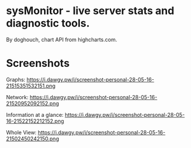 # sysMonitor - live server stats and diagnostic tools.
By doghouch, chart API from highcharts.com.

# Screenshots
Graphs:
https://i.dawgy.pw/i/screenshot-personal-28-05-16-21515351532151.png

Network:
https://i.dawgy.pw/i/screenshot-personal-28-05-16-21520952092152.png

Information at a glance:
https://i.dawgy.pw/i/screenshot-personal-28-05-16-21522152212152.png

Whole View:
https://i.dawgy.pw/i/screenshot-personal-28-05-16-21502450242150.png
